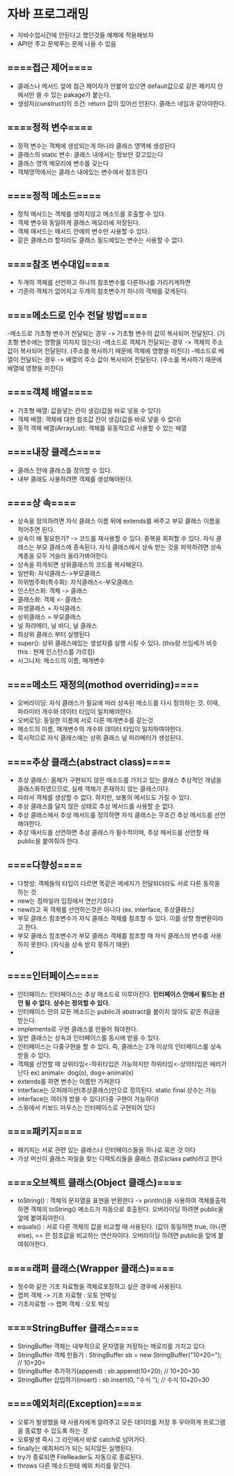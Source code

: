 # 자바 프로그래밍
- 자바수업시간에 안된다고 했던것들 예제에 적용해보자
- API만 주고 문제푸는 문제 나올 수 있음

## ====접근 제어====
- 클래스나 메서드 앞에 접근 제어자가 안붙어 있으면 default값으로 같은 패키지 안에서만 쓸 수 있는 pakage가 붙는다.
- 생성자(cunstruct)의 조건: return 값이 있어선 안된다. 클래스 네임과 같아야한다.

## ====정적 변수====
- 정적 변수는 객체에 생성되는게 아니라 클래스 영역에 생성된다
- 클래스의 static 변수: 클래스 내에서는 정보만 갖고있는다
- 클래스 영역 메모리에 변수를 갖는다
- 객체영역에서는 클래스 내에있는 변수에서 참조한다

## ====정적 메소드====
- 정적 메서드는 객체를 생하지않고 메소드를 호출할 수 있다.
- 객체 변수와 동일하게 클래스 메모리에 저장된다.
- 객체 매서드는 메서드 안에의 변수만 사용할 수 있다.
- 같은 클래스라 할지라도 클래스 필드에있는 변수는 사용할 수 없다.

## ====참조 변수대입====
- 두개의 객체를 선언하고 하나의 참조변수를 다른하나를 가리키게하면 
- 기존의 객체가 없어지고 두개의 참조변수가 하나의 객체를 갖게된다.

## ====메소드로 인수 전달 방법====
-메소드로 기초형 변수가 전달되는 경우   -> 기초형 변수의 값이 복사되어 전달된다. (기초형 변수에는 영향을 미치지 않는다)
-메소드로 객체가 전달되는 경우          -> 객체의 주소 값이 복사되어 전달된다. (주소를 복사하기 때문에 객체에 영향을 미친다)
-메소드로 배열이 전달되는 경우          -> 배열의 주소 값이 복사되어 전달된다. (주소를 복사하기 때문에 배열에 영향을 미친다)

## ====객체 배열====
- 기초형 배열: 값을넣는 칸이 생김(값을 바로 넣을 수 있다)
- 객체 배열: 객체에 대한 참조값 칸이 생김(값을 바로 넣을 수 없다)
- 동적 객체 배열(ArrayList): 객체를 유동적으로 사용할 수 있는 배열

## ====내장 클레스====
- 클래스 안에 클래스를 정의할 수 있다.
- 내부 클래도 사용하려면 객체를 생성해야된다.

## ====상 속====
- 상속을 정의하려면 자식 클래스 이름 뒤에 extends를 써주고 부모 클래스 이름을 적어주면 된다.
- 상속이 왜 필요한가? -> 코드를 재사용할 수 있다. 중복을 회피할 수 있다. 자식 클래스는 부모 클래스에 종속된다.
  자식 클래스에서 상속 받는 것을 파악하려면 상속 계층을 모두 거슬러 올라가봐야한다.
- 상속을 하게되면 상위클래스의 코드를 복사해온다.
- 일반화: 자식클래스->부모클래스
- 하위범주화(특수화): 자식클래스<-부모클래스
- 인스턴스화: 객체 -> 클래스
- 클래스화: 객체 <- 클래스
- 파생클래스 = 자식클래스
- 상위클래스 = 부모클래스
- 널 파라메터, 널 바디, 널 클래스
- 최상위 클래스 부터 실행된다
- super(): 상위 클래스에있는 생성자를 실행 시킬 수 있다. (this랑 쓰임세가 비슷 this : 현재 인스턴스를 가르킴)
- 시그니처: 메소드의 이름, 매개변수

## ====메소드 재정의(mothod overriding)====
- 오버라이딩: 자식 클래스가 필요에 따라 상속된 메소드를 다시 정의하는 것. 이때, 파라미터 개수와 데이터 타입이 일치해야한다.
- 오버로딩: 동일한 이름에 서로 다른 메개변수를 같는것
- 메소드의 이름, 매개변수의 개수와 데이터 타입이 일치하여야한다.
- 묵시적으로 자식 클래스에는 상위 클래스 널 파라메터가 생성된다.

## ====추상 클래스(abstract class)====
- 추상 클래스: 몸체가 구현되지 않은 메소드를 가지고 있는 클래스 추상적인 개념을 클래스화하였으므로, 실제 객체가 존재하지 않는 클래스이다.
- 따라서 객체를 생성할 수 없다. 하지만, 보통의 메서드도 가질 수 있다.
- 추상 클래스를 달지 않은 상태로 추상 메서드를 사용할 순 없다.
- 추상 클래스에서 추상 메서드를 정의하면 자식 클래스는 무조건 추상 메서드를 선언해야한다.
- 추상 매서드를 선언하면 추상 클래스가 필수적이며, 추상 매서드를 선언할 때 public을 붙여줘야 한다.

## ====다향성====
- 다향성: 객체들의 타입이 다르면 똑같은 메세지가 전달되더라도 서로 다른 동작을 하는 것
- new는 컴파일러 입장에서 연산기호다
- new라고 꼭 객체를 선언하는것은 아니다 (ex. interface, 추상클래스) 
- 부모 클래스 참조변수가 자식 클래스 객체를 참조할 수 있다. 이를 상향 형변환이라고 한다.
- 부모 클래스 참조변수가 부모 클래스 객체를 참조할 때 자식 클래스의 변수를 사용하지 못한다. (자식을 상속 받지 못하기 때문)
- 
## ====인터페이스====
- 인터페이스: 인터페이스는 추상 메소드로 이루어진다. __인터페이스 안에서 필드는 선언 될 수 없다. 상수는 정의할 수 있다.__
- 인터페이스 안의 모든 메소드는 public과 abstract를 붙이지 않아도 같은 취급을 받는다.
- implements로 구현 클래스를 만들어 줘야한다.
- 일반 클래스는 상속과 인터페이스를 동시에 받을 수 있다.
- 인터페이스는 다중구현을 할 수 있다. 즉, 클래스는 2개 이상의 인터페이스를 상속받을 수 있다.
- 객체를 선언할 때 상위타임<-하위타입은 가능하지만 하위타임<-상의타입은 에러가 난다
	ex) animal<- dog(o), dog<-animal(x)
- extends를 하면 변수는 이름만 가져온다
- interface는 오퍼레이션(추상클래스)만으로 정의된다. static final 상수는 가능
- interface는 여러개 받을 수 있다(다중 구현이 가능하다)
- 스윙에서 키보드 마우스는 인터페이스로 구현되어 있다

## ====패키지====
- 패키지는 서로 관련 있는 클래스나 인터페이스들을 하나로 묶은 것 이다
- 가상 머신이 클래스 파일을 찾는 디렉토리들을 클래스 경로(class path)라고 한다

## ====오브젝트 클래스(Object 클래스)====
- toString() : 객체의 문자열을 표현을 반환한다 -> println()을 사용하여 객체를출력하면 객체의 toString() 메소드가 자동으로 호출된다. 오버라이딩 하려면 public을 앞에 붙여줘야한다.
- equals() : 서로 다른 객체의 값을 비교할 때 사용된다. (값이 동일하면 true, 아니면 else), == 은 참조값을 비교하는 연산자이다. 오버라이딩 하려면 public을 앞에 붙여줘야한다.

## ====래퍼 클래스(Wrapper 클래스)====
- 정수와 같은 기초 자료형을 객체로포장하고 싶은 경우에 사용된다.
- 랩퍼 객체 -> 기초 자료형 : 오토 언박싱
- 기초자료형 -> 랩퍼 객체 : 오토 박싱

## ====StringBuffer 클래스====
- StringBuffer 객체는 내부적으로 문자열을 저장하는 메로리를 가지고 있다.
- StringBuffer 객체 만들기 : StringBuffer sb = new StringBuffer("10+20="); // 10+20=
- StringBuffer 추가하기(append) : sb.append(10+20); // 10+20=30
- StringBuffer 삽입하기(insert) : sb.insert(0, "수식 "); // 수식 10+20=30

## ====예외처리(Exception)====
- 오류가 발생했을 때 사용자에게 알려주고 모든 데이터를 저장 후 우아하게 프로그램을 종료할 수 있도록 하는 것
- 오류발생 즉시 그 라인에서 바로 catch로 넘어가다.
- finally는 예최처리가 되는 되지않든 실행된다.
- try가 종료되면 FileReader도 자동으로 종료된다.
- throws 다른 메소드한테 예외 처리를 맡긴다.
